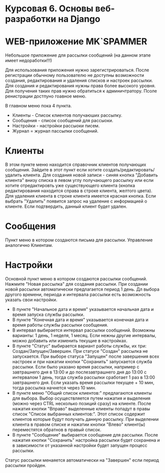 # Курсовая 6. Основы веб-разработки на Django
# WEB-приложение MK`SPAMMER

Небольшое приложение для рассылки сообщений (на данном этапе имеет недоработки!!!)


Для использования приложения нужно зарегистрироваться. После регистрации обычному пользователю не доступны возможности создания, редактирования и удаления списков и настроек рассылки. Для создания и редактирования нужны права более высокого уровня. Для получения таких прав нужно обратиться к админичтратору. 
Псоле ренистрации достпуно гоавное меню.

В главном меню пока 4 пункта.
- Клиенты - Список клиентов получаюших рассылку.
- Сообщения - список сообщений для рассыоки.
- Настройки - настройки рассыоки писем.
- Журнал = журнал пассылки сообщений.



# Клиенты
В этом пункте меню находится справочник клиентов получающих сообщения. 
Зайдите в этот пункт если хотите создать/редактировать/удалить клиента. Для создания новой записи - синяя кнопка "Добавить клиента" внизу списка в левом углу получающего рассылку или если хотите отредактировть уже существующего клиента (кнопка редактирования находится справа в строке клиента, желтого цвета). Для удаления клиента в строке клиента имеется красная кнопка. Если выбрать "Удалить" появится запрос на удаление с информацией о клиенте. Если подтвердить, данный клиент будет удален.

# Сообщения
Пункт меню в котором создаются письма для рассылки. Управление аналогично Клиентам.

# Настройки
Основной пункт меню в котором создаются рассылки сообщений.
Нажмите "Новая рассылка" для создания рассылки. 
При создании новой рассылки автоматически предлагается период 1 день. Дл выбора другого времени, периода и интервала рассылки есть возможность указать свои настройки.
- В пункте "Начальное дата и время" указывается начальная дата и время запуска службы рассылки.
- В пункте "Конечная дата и время" указывается конечная дата и время работы службы рассылки сообщения.
- В интервал выбирается интервал рассылки сообщений. Возможны варианты: 1 день, 1 неделя, 1 месяц. Если нежны другие интервалы, можно добавить или изменить текущие в настройках.
- В пункте "Статус" выбирается вариант работы службы, их три: Создан/Запущен/Завершен. При статусе "Создан" рассылка не запускается. При выборе статуса "Запущен" после завершения всех настроек и при нажатии кнопки "Сохранить" запускается служба рассылки. Если было указано время рассылки, например с завтрашнего дня в 13:00 и до послезавтрашнего дня до 13:00 с интервалом 1 день, тогда служба рассылки сработает 1 раз в 13:00 завтрашнего дня. Если указать время рассылки текущее + 10 мин, тогда рассылка начнется через 10 мин.
- В пункте меню "Общий список клиентов:" предлагаются клиенты для выбора. Выбор осуществляется путем нажатия и выделения (можно через CTRL несколько позиций сразу) на клиенте. После нажатия кнопки "Вправо" выделенные клиенты попадут в правы список "Cписок выбранных клиентов:". Этот список содержит клиентов которые будут получать данную рассылку. При выделении клиента в правом списке и нажатии кнопки "Влево" клиент(ы) переместятся обратнов в правый список.
- В пункте "Сообщение" выбирается сообщение для рассылки. 
После нажатия кнопки "Сохранить" настройка рассылки будет сохранена и в зависимости от указанной настройки будет запущен процесс рассылки. 

Статус рассылки менаяется автоматически на "Завершен" если период рассылки пройден. 
